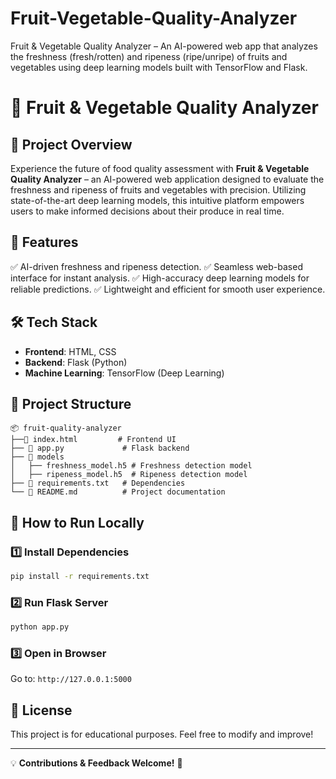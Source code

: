 # Fruit-Vegetable-Quality-Analyzer
Fruit &amp; Vegetable Quality Analyzer – An AI-powered web app that analyzes the freshness (fresh/rotten) and ripeness (ripe/unripe) of fruits and vegetables using deep learning models built with TensorFlow and Flask.
# 🍏 Fruit & Vegetable Quality Analyzer

## 🚀 Project Overview

Experience the future of food quality assessment with **Fruit & Vegetable Quality Analyzer** – an AI-powered web application designed to evaluate the freshness and ripeness of fruits and vegetables with precision. Utilizing state-of-the-art deep learning models, this intuitive platform empowers users to make informed decisions about their produce in real time.

## 🎯 Features

✅ AI-driven freshness and ripeness detection.
✅ Seamless web-based interface for instant analysis.
✅ High-accuracy deep learning models for reliable predictions.
✅ Lightweight and efficient for smooth user experience.

## 🛠️ Tech Stack

- **Frontend**: HTML, CSS
- **Backend**: Flask (Python)
- **Machine Learning**: TensorFlow (Deep Learning)

## 📂 Project Structure

```
📦 fruit-quality-analyzer
├──📄 index.html         # Frontend UI
├── 📄 app.py             # Flask backend
├── 📂 models
│   ├── freshness_model.h5 # Freshness detection model
│   ├── ripeness_model.h5  # Ripeness detection model
├── 📄 requirements.txt   # Dependencies
└── 📄 README.md          # Project documentation
```

## 🚀 How to Run Locally

### 1️⃣ Install Dependencies

```bash
pip install -r requirements.txt
```

### 2️⃣ Run Flask Server

```bash
python app.py
```

### 3️⃣ Open in Browser

Go to: `http://127.0.0.1:5000`

## 📜 License

This project is for educational purposes. Feel free to modify and improve!

---

💡 **Contributions & Feedback Welcome!** 🚀

